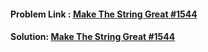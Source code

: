 #### Problem Link : [ Make The String Great #1544](https://leetcode.com/problems/make-the-string-great/submissions/)
#### Solution: [Make The String Great #1544](string_great.cpp)

